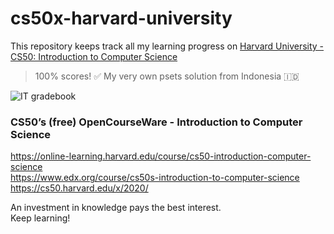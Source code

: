 # cs50x-harvard-university
This repository keeps track all my learning progress on [Harvard University - CS50: Introduction to Computer Science](https://online-learning.harvard.edu/course/cs50-introduction-computer-science)
> 100% scores! ✅ My very own psets solution from Indonesia 🇮🇩

![IT gradebook](https://user-images.githubusercontent.com/29120359/84592568-df0d9180-ae70-11ea-8771-24972ef9a392.png)

### CS50’s (free) OpenCourseWare - Introduction to Computer Science
https://online-learning.harvard.edu/course/cs50-introduction-computer-science \
https://www.edx.org/course/cs50s-introduction-to-computer-science \
https://cs50.harvard.edu/x/2020/

An investment in knowledge pays the best interest.\
Keep learning!



